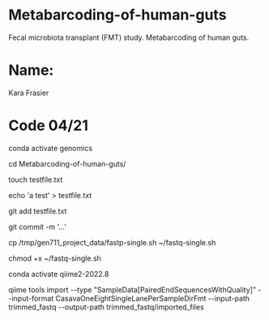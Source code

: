 
# Metabarcoding-of-human-guts
Fecal microbiota transplant (FMT) study. Metabarcoding of human guts.
# Name:
Kara Frasier
# Code 04/21
conda activate genomics

cd Metabarcoding-of-human-guts/

touch testfile.txt

echo 'a test' > testfile.txt

git add testfile.txt

git commit -m '...'

cp  /tmp/gen711_project_data/fastp-single.sh ~/fastq-single.sh

chmod +x ~/fastq-single.sh

conda activate qiime2-2022.8

qiime tools import --type "SampleData[PairedEndSequencesWithQuality]"  --input-format CasavaOneEightSingleLanePerSampleDirFmt --input-path trimmed_fastq --output-path trimmed_fastq/imported_files 
